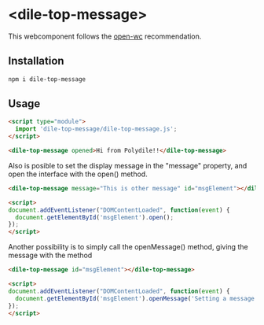 # \<dile-top-message>

This webcomponent follows the [open-wc](https://github.com/open-wc/open-wc) recommendation.

## Installation
```bash
npm i dile-top-message
```

## Usage

```html
<script type="module">
  import 'dile-top-message/dile-top-message.js';
</script>

<dile-top-message opened>Hi from Polydile!!</dile-top-message>
```

Also is posible to set the display message in the "message" property, and open the interface with the open() method.

```html
<dile-top-message message="This is other message" id="msgElement"></dile-top-message>

<script>
document.addEventListener("DOMContentLoaded", function(event) {
  document.getElementById('msgElement').open();
});
</script>
```

Another possibility is to simply call the openMessage() method, giving the message with the method 

```html
<dile-top-message id="msgElement"></dile-top-message>

<script>
document.addEventListener("DOMContentLoaded", function(event) {
  document.getElementById('msgElement').openMessage('Setting a message and opening the interface in one step');
});
</script>
```
